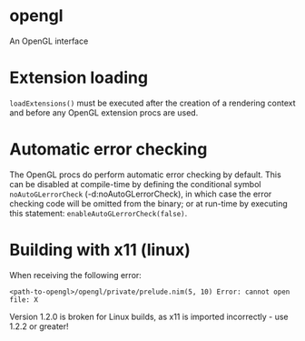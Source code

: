 # opengl
An OpenGL interface

# Extension loading
``loadExtensions()`` must be executed after the creation of a rendering context and before any OpenGL extension procs are used.

# Automatic error checking
The OpenGL procs do perform automatic error checking by default. This can be disabled at compile-time by defining the conditional symbol ``noAutoGLerrorCheck`` (-d:noAutoGLerrorCheck), in which case the error checking code will be omitted from the binary; or at run-time by executing this statement: ``enableAutoGLerrorCheck(false)``.

# Building with x11 (linux)
When receiving the following error:
```
<path-to-opengl>/opengl/private/prelude.nim(5, 10) Error: cannot open file: X
```
Version 1.2.0 is broken for Linux builds, as x11 is imported incorrectly - use 1.2.2 or greater!
